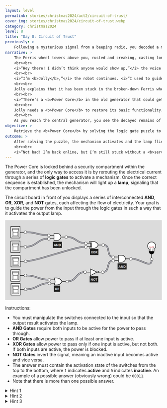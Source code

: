 ```yaml
---
layout: level
permalink: stories/christmas2024/act2/circuit-of-trust/
cover_img: stories/christmas2024/circuit-of-trust.webp
category: christmas2024
level: 8
title: "Day 8: Circuit of Trust"
previously: >
    Following a mysterious signal from a beeping radio, you decoded a message pointing to the Ferris wheel deep within the twisted carnival grounds. Navigating through the eerie festival, you reached the towering structure, where something — or someone — appears to be waiting for you in the shadows.
narrative: >
    The Ferris wheel towers above you, rusted and creaking, casting long shadows in the dim light. As you approach, the faint hum of machinery catches your ear. From behind a pile of debris, a pair of glowing eyes flicker to life, followed by a crackling voice.
    <br><br>
    <i>“Hey there! I didn’t think anyone would show up,”</i> the voice says, cheerful despite the distortion. A small, worn-out robot emerges from the shadows — its metallic body dented and rusted, with carnival insignia still visible under layers of grime.
    <br><br>
    <i>“I’m <b>Jolly</b>,”</i> the robot continues. <i>“I used to guide visitors and keep the carnival running. But, well... things haven’t exactly been cheerful around here for a while.”</i>
    <br><br>
    Jolly explains that it has been stuck in the broken-down Ferris wheel, barely functional, watching the corruption spread through the carnival. It has a plan to retrieve the <b>Crystal of Joy</b>, but its systems are too damaged to act on it. Suspicious of outsiders after years of isolation, Jolly hesitates before revealing the full plan.
    <br><br>
    <i>“There’s a <b>Power Core</b> in the old generator that could get me running again,”</i> Jolly says cautiously. <i>“But before I trust you with my plan, I need to know I can rely on you. Consider this a <b>test</b>. If you can help me restore my systems, we can talk about the rest.”</i>
    <br><br>
    Jolly needs a <b>Power Core</b> to restore its basic functionality, but it’s locked inside a corrupted generator deeper in the carnival grounds. You’ll need to navigate the decaying machinery and solve a logic puzzle to retrieve the core.
    <br><br>
    As you reach the central generator, you see the decayed remains of an access mechanism, with faint lights blinking on and off. The Power Core is stored behind a locked compartment, but the only way to access it is by activating a <b>mechanism</b> that will light up the control panel. This mechanism is tied to a series of circuits and gates that control the flow of power.
objective: >
    Retrieve the <b>Power Core</b> by solving the logic gate puzzle to reroute the power and light up the mechanism, unlocking the compartment. Return the Power Core to Jolly to restore its power.
outcome: >
    After solving the puzzle, the mechanism activates and the lamp flickers to life, indicating that the compartment has been unlocked. You retrieve the <b>Power Core</b> and return it to Jolly, who quickly installs the core, its systems whirring back to life.
    <br><br>
    <i>“Not bad! I’m back online, but I’m still stuck without a <b>servo motor</b> to move around. That’s hidden in the old <b>carousel</b>. If you can find it, we can finally put my plan into motion.”</i>
---
```


The Power Core is locked behind a security compartment within the generator, and the only way to access it is by rerouting the electrical current through a series of **logic gates** to activate a mechanism. Once the correct sequence is established, the mechanism will light up a **lamp**, signaling that the compartment has been unlocked.

The circuit board in front of you displays a series of interconnected **AND**, **OR**, **XOR**, and **NOT** gates, each affecting the flow of electricity. Your goal is to guide the power from the input through the logic gates in such a way that it activates the output lamp.

<div><img class="challenge-img" src="/assets/img/stories/christmas2024/logic-circuit.png"></div>

Instructions:
- You must manipulate the switches connected to the input so that the output result activates the lamp.
- **AND Gates** require both inputs to be active for the power to pass through.
- **OR Gates** allow power to pass if at least one input is active.
- **XOR Gates** allow power to pass only if one input is active, but not both. If both inputs are active, the power is blocked.
- **NOT Gates** invert the signal, meaning an inactive input becomes active and vice versa.
- The answer must contain the activation state of the switches from the top to the bottom, where `1` indicates **active** and `0` indicates **inactive**. An example of a possible answer (obviously wrong) could be `00011`.
- Note that there is more than one possible answer.

<details>
 <summary>Hint 1</summary>
 Start by focusing on the **end of the circuit** where the lamp is. Work backwards from there to figure out how the power needs to flow to reach the output.
</details>

<details>
 <summary>Hint 2</summary>
 The last two switches in the sequence are very direct and will help you narrow down the correct path. Pay close attention to those.
</details>

<details>
 <summary>Hint 3</summary>
 Be careful with the **XOR gates** — they require exactly one input to be active, so ensure you're sending only one signal through.
</details>
